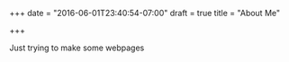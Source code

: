 +++
date = "2016-06-01T23:40:54-07:00"
draft = true
title = "About Me"

+++

Just trying to make some webpages
